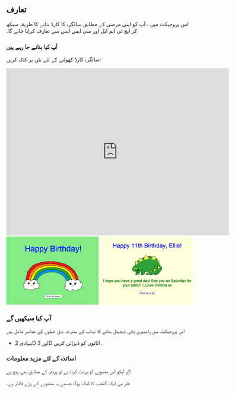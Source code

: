 ## تعارف

اس پروجیکٹ میں ، آپ کو اپنی مرضی کے مطابق سالگرہ کا کارڈ بنانے کا طریقہ سیکھ کر ایچ ٹی ایم ایل اور سی ایس ایس سے تعارف کرایا جائے گا۔

### آپ کیا بنانے جا رہے ہیں

سالگرہ کارڈ کھولنے کے لئے بٹن پر کلک کریں:

<div class="trinket">
  <iframe src="https://trinket.io/embed/html/c3d52cf65c?outputOnly=true&start=result" width="600" height="450" frameborder="0" marginwidth="0" marginheight="0" allowfullscreen>
  </iframe>
  <img src="images/birthday-final.png">
</div>

### آپ کیا سیکھیں گے

اس پروجیکٹ میں راسبیری پائی ڈیجیٹل بنانے کا نصاب کے مندرجہ ذیل خطوں کے عناصر شامل ہیں

+ بنیادی 2D اور 3D اثاثوں کو ڈیزائن کریں .</li> </ul> 
    
    ### اساتذہ کے لئے مزید معلومات
    
    اگر آپکو اس منصوبے کو پرنٹ کرنا ہے تو پرنٹر کے مطابق بھی پیج ہے
    
    فٹر می ایک گتحب کا لنک ہوگا جسمے یہ منصوبے کے پڑے فائلز ہے۔